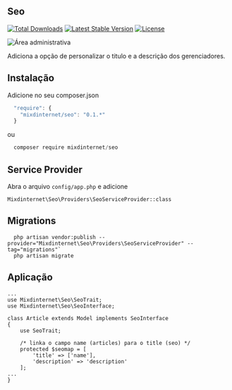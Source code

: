 ## Seo

[![Total Downloads](https://poser.pugx.org/mixdinternet/seo/d/total.svg)](https://packagist.org/packages/mixdinternet/seo)
[![Latest Stable Version](https://poser.pugx.org/mixdinternet/seo/v/stable.svg)](https://packagist.org/packages/mixdinternet/seo)
[![License](https://poser.pugx.org/mixdinternet/seo/license.svg)](https://packagist.org/packages/mixdinternet/seo)

![Área administrativa](http://mixd.com.br/github/0df460e4bc591ff10bc30776e0e3585f.png "Área administrativa")

Adiciona a opção de personalizar o titulo e a descrição dos gerenciadores.

## Instalação

Adicione no seu composer.json

```js
  "require": {
    "mixdinternet/seo": "0.1.*"
  }
```

ou

```js
  composer require mixdinternet/seo
```

## Service Provider

Abra o arquivo `config/app.php` e adicione

`Mixdinternet\Seo\Providers\SeoServiceProvider::class`

## Migrations

```
  php artisan vendor:publish --provider="Mixdinternet\Seo\Providers\SeoServiceProvider" --tag="migrations"`
  php artisan migrate
```

## Aplicação

```
...
use Mixdinternet\Seo\SeoTrait;
use Mixdinternet\Seo\SeoInterface;

class Article extends Model implements SeoInterface
{
    use SeoTrait;

    /* linka o campo name (articles) para o title (seo) */
    protected $seomap = [
        'title' => ['name'],
        'description' => 'description'
    ];
...
}
```
